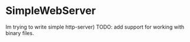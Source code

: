 # SimpleWebServer
Im trying to write simple http-server)
TODO: add support for working with binary files.
